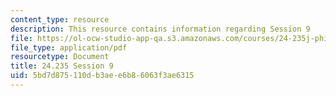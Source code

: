 ```yaml
---
content_type: resource
description: This resource contains information regarding Session 9
file: https://ol-ocw-studio-app-qa.s3.amazonaws.com/courses/24-235j-philosophy-of-law-spring-2012/5bd7d875110db3aee6b86063f3ae6315_MIT24_235JS12_Session9.pdf
file_type: application/pdf
resourcetype: Document
title: 24.235 Session 9
uid: 5bd7d875-110d-b3ae-e6b8-6063f3ae6315
---
```

